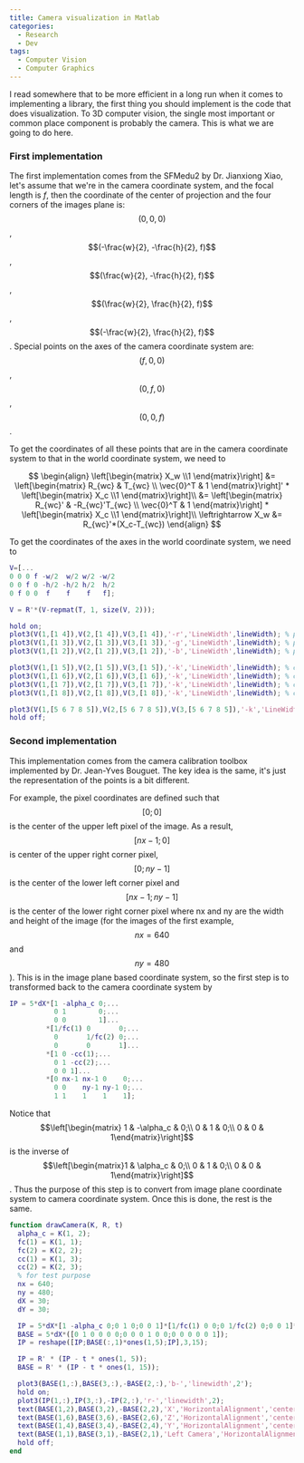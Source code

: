 ```yaml
---
title: Camera visualization in Matlab
categories: 
  - Research
  - Dev
tags:
  - Computer Vision
  - Computer Graphics
---
```

I read somewhere that to be more efficient in a long run when it comes to implementing a library, the first thing you should implement is the code that does visualization. To 3D computer vision, the single most important or common place component is probably the camera. This is what we are going to do here.

### First implementation
The first implementation comes from the SFMedu2 by Dr. Jianxiong Xiao, let's assume that we're in the camera coordinate system, and the focal length is $f$, then the coordinate of the center of projection and the four corners of the images plane is: $$(0, 0, 0)$$, $$(-\frac{w}{2}, -\frac{h}{2}, f)$$, $$(\frac{w}{2}, -\frac{h}{2}, f)$$, $$(\frac{w}{2}, \frac{h}{2}, f)$$, $$(-\frac{w}{2}, \frac{h}{2}, f)$$. Special points on the axes of the camera coordinate system are: $$(f, 0, 0)$$, $$(0, f, 0)$$, $$(0, 0, f)$$.

To get the coordinates of all these points that are in the camera coordinate system to that in the world coordinate system, we need to

$$
\begin{align}
\left[\begin{matrix} X_w \\1 \end{matrix}\right] &= \left[\begin{matrix} R_{wc} & T_{wc} \\ \vec{0}^T & 1 \end{matrix}\right]' * \left[\begin{matrix} X_c \\1 \end{matrix}\right]\\
&= \left[\begin{matrix} R_{wc}' & -R_{wc}'T_{wc} \\ \vec{0}^T & 1 \end{matrix}\right] * \left[\begin{matrix} X_c \\1 \end{matrix}\right]\\
\leftrightarrow X_w &= R_{wc}'*(X_c-T_{wc})
\end{align}
$$

<!-- The inverse transform of vector is different from that of point:

$$
l^T x = l^T P^{-1} P x = (P^{-T} l)^T \cdot (P x)
$$ -->

To get the coordinates of the axes in the world coordinate system, we need to

```matlab
V=[...
0 0 0 f -w/2  w/2 w/2 -w/2
0 0 f 0 -h/2 -h/2 h/2  h/2
0 f 0 0  f    f    f   f];

V = R'*(V-repmat(T, 1, size(V, 2)));

hold on;
plot3(V(1,[1 4]),V(2,[1 4]),V(3,[1 4]),'-r','LineWidth',lineWidth); % plot x-axis
plot3(V(1,[1 3]),V(2,[1 3]),V(3,[1 3]),'-g','LineWidth',lineWidth); % plot y-axis
plot3(V(1,[1 2]),V(2,[1 2]),V(3,[1 2]),'-b','LineWidth',lineWidth); % plot z-axis

plot3(V(1,[1 5]),V(2,[1 5]),V(3,[1 5]),'-k','LineWidth',lineWidth); % center to up-left corner
plot3(V(1,[1 6]),V(2,[1 6]),V(3,[1 6]),'-k','LineWidth',lineWidth); % center to up-right corner
plot3(V(1,[1 7]),V(2,[1 7]),V(3,[1 7]),'-k','LineWidth',lineWidth); % center to lower-right corner
plot3(V(1,[1 8]),V(2,[1 8]),V(3,[1 8]),'-k','LineWidth',lineWidth); % center to lower-left corner

plot3(V(1,[5 6 7 8 5]),V(2,[5 6 7 8 5]),V(3,[5 6 7 8 5]),'-k','LineWidth',lineWidth); % image plane
hold off;

```

### Second implementation
This implementation comes from the camera calibration toolbox implemented by Dr. Jean-Yves Bouguet. The key idea is the same, it's just the representation of the points is a bit different.

For example, the pixel coordinates are defined such that $$[0;0]$$ is the center of the upper left pixel of the image. As a result, $$[nx-1;0]$$ is center of the upper right corner pixel, $$[0;ny-1]$$ is the center of the lower left corner pixel and $$[nx-1;ny-1]$$ is the center of the lower right corner pixel where nx and ny are the width and height of the image (for the images of the first example, $$nx=640$$ and $$ny=480$$). This is in the image plane based coordinate system, so the first step is to transformed back to the camera coordinate system by

```matlab
IP = 5*dX*[1 -alpha_c 0;...
           0 1        0;...
           0 0        1]...
         *[1/fc(1) 0       0;...
           0       1/fc(2) 0;...
           0       0       1]...
         *[1 0 -cc(1);...
           0 1 -cc(2);...
           0 0 1]...
         *[0 nx-1 nx-1 0    0;...
           0 0    ny-1 ny-1 0;...
           1 1    1    1    1];
```

Notice that $$\left[\begin{matrix} 1 & -\alpha_c & 0;\\
                                   0 & 1         & 0;\\
                                   0 & 0         & 1\end{matrix}\right]$$ 
is the inverse of $$\left[\begin{matrix}1 & \alpha_c & 0;\\
                                         0 & 1        & 0;\\
                                         0 & 0        & 1\end{matrix}\right]$$.
Thus the purpose of this step is to convert from image plane coordinate system to camera coordinate system. Once this is done, the rest is the same.

```matlab
function drawCamera(K, R, t)
  alpha_c = K(1, 2);
  fc(1) = K(1, 1);
  fc(2) = K(2, 2);
  cc(1) = K(1, 3);
  cc(2) = K(2, 3);
  % for test purpose
  nx = 640;
  ny = 480;
  dX = 30;
  dY = 30;

  IP = 5*dX*[1 -alpha_c 0;0 1 0;0 0 1]*[1/fc(1) 0 0;0 1/fc(2) 0;0 0 1]*[1 0 -cc(1);0 1 -cc(2);0 0 1]*[0 nx-1 nx-1 0 0 ; 0 0 ny-1 ny-1 0;1 1 1 1 1];
  BASE = 5*dX*([0 1 0 0 0 0;0 0 0 1 0 0;0 0 0 0 0 1]);
  IP = reshape([IP;BASE(:,1)*ones(1,5);IP],3,15);

  IP = R' * (IP - t * ones(1, 5));
  BASE = R' * (IP - t * ones(1, 15));

  plot3(BASE(1,:),BASE(3,:),-BASE(2,:),'b-','linewidth',2');
  hold on;
  plot3(IP(1,:),IP(3,:),-IP(2,:),'r-','linewidth',2);
  text(BASE(1,2),BASE(3,2),-BASE(2,2),'X','HorizontalAlignment','center','FontWeight','bold');
  text(BASE(1,6),BASE(3,6),-BASE(2,6),'Z','HorizontalAlignment','center','FontWeight','bold');
  text(BASE(1,4),BASE(3,4),-BASE(2,4),'Y','HorizontalAlignment','center','FontWeight','bold');
  text(BASE(1,1),BASE(3,1),-BASE(2,1),'Left Camera','HorizontalAlignment','center','FontWeight','bold');
  hold off;
end
```